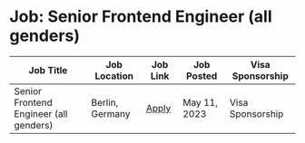 # Job: Senior Frontend Engineer (all genders)

| Job Title | Job Location | Job Link | Job Posted | Visa Sponsorship |
| --- | --- | --- | --- | --- |
| Senior Frontend Engineer (all genders) | Berlin, Germany | [Apply](https://payrails-a878df-6480e55b81e9de7932c1b74.webflow.io/career/jobs?id=961649) | May 11, 2023 | Visa Sponsorship |
